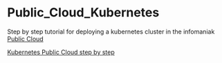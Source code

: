 # Public_Cloud_Kubernetes
Step by step tutorial for deploying a kubernetes cluster in the infomaniak
[Public Cloud](https://www.infomaniak.com/fr/hebergement/public-cloud)

[Kubernetes Public Cloud step by step](https://docs.infomaniak.cloud/user-guide/orchestration-and-templates/0020.kubernetes/)
